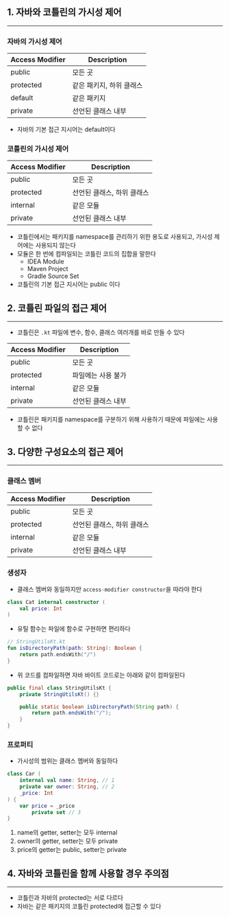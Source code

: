 ## 1. 자바와 코틀린의 가시성 제어
---
### 자바의 가시성 제어
| Access Modifier | Description              |
| --------------- | ------------------------ |
| public          | 모든 곳                  |
| protected       | 같은 패키지, 하위 클래스 |
| default         | 같은 패키지              |
| private         | 선언된 클래스 내부       |
- 자바의 기본 접근 지시어는 default이다

### 코틀린의 가시성 제어
| Access Modifier | Description                |
| --------------- | -------------------------- |
| public          | 모든 곳                    |
| protected       | 선언된 클래스, 하위 클래스 |
| internal        | 같은 모듈                  |
| private         | 선언된 클래스 내부         |

- 코틀린에서는 패키지를 namespace를 관리하기 위한 용도로 사용되고, 가시성 제어에는 사용되지 않는다
- 모듈은 한 번에 컴파일되는 코틀린 코드의 집합을 말한다
	- IDEA Module
	- Maven Project
	- Gradle Source Set
- 코틀린의 기본 접근 지시어는 public 이다

## 2. 코틀린 파일의 접근 제어
---
- 코틀린은 `.kt` 파일에 변수, 함수, 클래스 여러개를 바로 만들 수 있다

| Access Modifier | Description                |
| --------------- | -------------------------- |
| public          | 모든 곳                    |
| protected       | 파일에는 사용 불가 |
| internal        | 같은 모듈                  |
| private         | 선언된 클래스 내부         |

- 코틀린은 패키지를 namespace를 구분하기 위해 사용하기 때문에 파일에는 사용할 수 없다

## 3. 다양한 구성요소의 접근 제어
---

### 클래스 멤버
| Access Modifier | Description                |
| --------------- | -------------------------- |
| public          | 모든 곳                    |
| protected       | 선언된 클래스, 하위 클래스 |
| internal        | 같은 모듈                  |
| private         | 선언된 클래스 내부         |

### 생성자
- 클래스 멤버와 동일하지만 `access-modifier constructor`을 따라야 한다
```Kotlin
class Cat internal constructor (
	val price: Int
)
```
- 유틸 함수는 파일에 함수로 구현하면 편리하다

```Kotlin
// StringUtilsKt.kt
fun isDirectoryPath(path: String): Boolean {
	return path.endsWith("/")
}
```
- 위 코드를 컴파일하면 자바 바이트 코드로는 아래와 같이 컴파일된다
```Java
public final class StringUtilsKt {
	private StringUtilsKt() {}

	public static boolean isDirectoryPath(String path) {
		return path.endsWith("/");
	}
}
```

### 프로퍼티
- 가시성의 범위는 클래스 멤버와 동일하다
```Kotlin
class Car (
	internal val name: String, // 1
	private var owner: String, // 2
	_price: Int
) {
	var price = _price
		private set // 3
}
```
1. name의 getter, setter는 모두 internal
2. owner의 getter, setter는 모두 private
3. price의 getter는 public, setter는 private

## 4. 자바와 코틀린을 함께 사용할 경우 주의점
---
- 코틀린과 자바의 protected는 서로 다르다
- 자바는 같은 패키지의 코틀린 protected에 접근할 수 있다